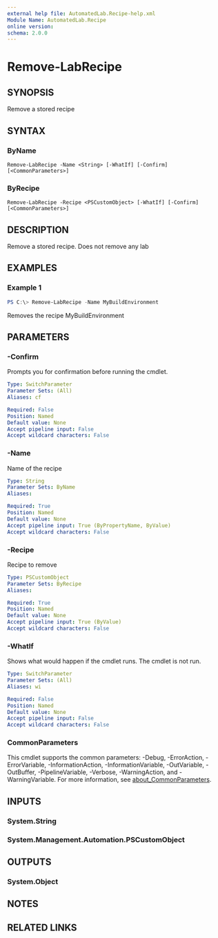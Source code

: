 ```yaml
---
external help file: AutomatedLab.Recipe-help.xml
Module Name: AutomatedLab.Recipe
online version:
schema: 2.0.0
---
```


# Remove-LabRecipe

## SYNOPSIS
Remove a stored recipe

## SYNTAX

### ByName
```
Remove-LabRecipe -Name <String> [-WhatIf] [-Confirm] [<CommonParameters>]
```

### ByRecipe
```
Remove-LabRecipe -Recipe <PSCustomObject> [-WhatIf] [-Confirm] [<CommonParameters>]
```

## DESCRIPTION
Remove a stored recipe. Does not remove any lab

## EXAMPLES

### Example 1
```powershell
PS C:\> Remove-LabRecipe -Name MyBuildEnvironment
```

Removes the recipe MyBuildEnvironment

## PARAMETERS

### -Confirm
Prompts you for confirmation before running the cmdlet.

```yaml
Type: SwitchParameter
Parameter Sets: (All)
Aliases: cf

Required: False
Position: Named
Default value: None
Accept pipeline input: False
Accept wildcard characters: False
```

### -Name
Name of the recipe

```yaml
Type: String
Parameter Sets: ByName
Aliases:

Required: True
Position: Named
Default value: None
Accept pipeline input: True (ByPropertyName, ByValue)
Accept wildcard characters: False
```

### -Recipe
Recipe to remove

```yaml
Type: PSCustomObject
Parameter Sets: ByRecipe
Aliases:

Required: True
Position: Named
Default value: None
Accept pipeline input: True (ByValue)
Accept wildcard characters: False
```

### -WhatIf
Shows what would happen if the cmdlet runs.
The cmdlet is not run.

```yaml
Type: SwitchParameter
Parameter Sets: (All)
Aliases: wi

Required: False
Position: Named
Default value: None
Accept pipeline input: False
Accept wildcard characters: False
```

### CommonParameters
This cmdlet supports the common parameters: -Debug, -ErrorAction, -ErrorVariable, -InformationAction, -InformationVariable, -OutVariable, -OutBuffer, -PipelineVariable, -Verbose, -WarningAction, and -WarningVariable. For more information, see [about_CommonParameters](http://go.microsoft.com/fwlink/?LinkID=113216).

## INPUTS

### System.String

### System.Management.Automation.PSCustomObject

## OUTPUTS

### System.Object
## NOTES

## RELATED LINKS

